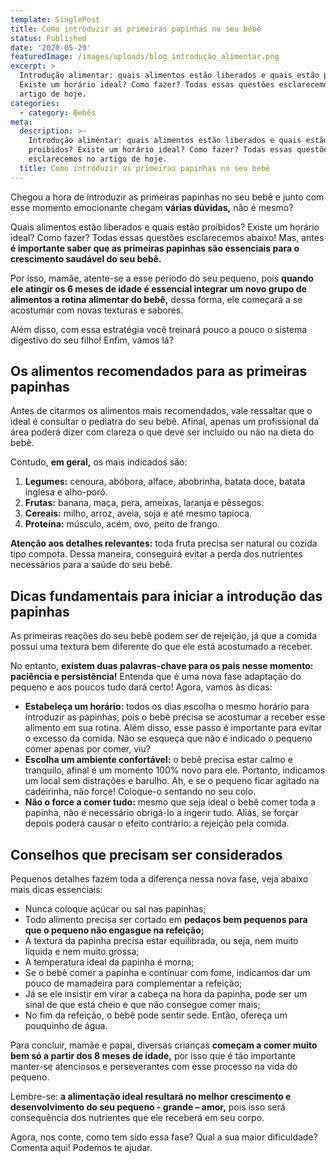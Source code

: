 ```yaml
---
template: SinglePost
title: Como introduzir as primeiras papinhas no seu bebê
status: Published
date: '2020-05-29'
featuredImage: /images/uploads/blog_introdução_alimentar.png
excerpt: >
  Introdução alimentar: quais alimentos estão liberados e quais estão proibidos?
  Existe um horário ideal? Como fazer? Todas essas questões esclarecemos no
  artigo de hoje.
categories:
  - category: Bebês
meta:
  description: >-
    Introdução alimentar: quais alimentos estão liberados e quais estão
    proibidos? Existe um horário ideal? Como fazer? Todas essas questões
    esclarecemos no artigo de hoje.
  title: Como introduzir as primeiras papinhas no seu bebê
---
```

Chegou a hora de introduzir as primeiras papinhas no seu bebê e junto com esse momento emocionante chegam **várias dúvidas,** não é mesmo?

Quais alimentos estão liberados e quais estão proibidos? Existe um horário ideal? Como fazer?  Todas essas questões esclarecemos abaixo! Mas, antes **é importante saber que as primeiras papinhas são essenciais para o crescimento saudável do seu bebê.** 

Por isso, mamãe, atente-se a esse período do seu pequeno, pois **quando ele atingir os 6 meses de idade é essencial integrar um novo grupo de alimentos a rotina alimentar do bebê,** dessa forma, ele começará a se acostumar com novas texturas e sabores. 

Além disso, com essa estratégia você treinará pouco a pouco o sistema digestivo do seu filho! Enfim, vamos lá?

## Os alimentos recomendados para as primeiras papinhas

Antes de citarmos os alimentos mais recomendados, vale ressaltar que o ideal é consultar o pediatra do seu bebê. Afinal, apenas um profissional da área poderá dizer com clareza o que deve ser incluído ou não na dieta do bebê. 

Contudo, **em geral,** os mais indicados são: 

1. **Legumes:** cenoura, abóbora, alface, abobrinha, batata doce, batata inglesa e alho-poró.
2. **Frutas:** banana, maça, pera, ameixas, laranja e pêssegos. 
3. **Cereais:** milho, arroz, aveia, soja e até mesmo tapioca. 
4. **Proteína:** músculo, acém, ovo, peito de frango.

**Atenção aos detalhes relevantes:** toda fruta precisa ser natural ou cozida tipo compota. Dessa maneira, conseguirá evitar a perda dos nutrientes necessários para a saúde do seu bebê.

## Dicas fundamentais para iniciar a introdução das papinhas

As primeiras reações do seu bebê podem ser de rejeição, já que a comida possui uma textura bem diferente do que ele está acostumado a receber. 

No entanto, **existem duas palavras-chave para os pais nesse momento: paciência e persistência!** Entenda que é uma nova fase adaptação do pequeno e aos poucos tudo dará certo! Agora, vamos às dicas: 

* **Estabeleça um horário:** todos os dias escolha o mesmo horário para introduzir as papinhas, pois o bebê precisa se acostumar a receber esse alimento em sua rotina. Além disso, esse passo é importante para evitar o excesso da comida. Não se esqueça que não é indicado o pequeno comer apenas por comer, viu?
* **Escolha um ambiente confortável:** o bebê precisa estar calmo e tranquilo, afinal é um momento 100% novo para ele. Portanto, indicamos um local sem distrações e barulho. Ah, e se o pequeno ficar agitado na cadeirinha, não force! Coloque-o sentando no seu colo. 
* **Não o force a comer tudo:** mesmo que seja ideal o bebê comer toda a papinha, não é necessário obrigá-lo a ingerir tudo. Aliás, se forçar depois poderá causar o efeito contrário: a rejeição pela comida. 

## Conselhos que precisam ser considerados

Pequenos detalhes fazem toda a diferença nessa nova fase, veja abaixo mais dicas essenciais: 

* Nunca coloque açúcar ou sal nas papinhas;
* Todo alimento precisa ser cortado em **pedaços bem pequenos para que o pequeno não engasgue na refeição;**
* A textura da papinha precisa estar equilibrada, ou seja, nem muito líquida e nem muito grossa;
* A temperatura ideal da papinha é morna;
* Se o bebê comer a papinha e continuar com fome, indicamos dar um pouco de mamadeira para complementar a refeição;
* Já se ele insistir em virar a cabeça na hora da papinha, pode ser um sinal de que está cheio e que não consegue comer mais; 
* No fim da refeição, o bebê pode sentir sede. Então, ofereça um pouquinho de água. 

Para concluir, mamãe e papai, diversas crianças **começam a comer muito bem só a partir dos 8 meses de idade,** por isso que é tão importante manter-se atenciosos e perseverantes com esse processo na vida do pequeno. 

Lembre-se: **a alimentação ideal resultará no melhor crescimento e desenvolvimento do seu pequeno - grande – amor,** pois isso será consequência dos nutrientes que ele receberá em seu corpo. 

Agora, nos conte, como tem sido essa fase? Qual a sua maior dificuldade? Comenta aqui! Podemos te ajudar.
